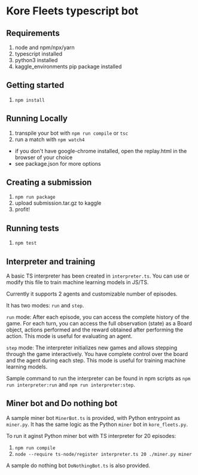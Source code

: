 # Kore Fleets typescript bot

## Requirements

1. node and npm/npx/yarn
2. typescript installed
3. python3 installed
4. kaggle_environments pip package installed

## Getting started

1. `npm install`

## Running Locally

1. transpile your bot with `npm run compile` or `tsc`
2. run a match with `npm watch4`

* if you don't have google-chrome installed, open the replay.html in the browser of your choice
* see package.json for more options

## Creating a submission

1. `npm run package`
2. upload submission.tar.gz to kaggle
3. profit!

## Running tests

1. `npm test`

## Interpreter and training

A basic TS interpreter has been created in `interpreter.ts`. You can use or modify this file to train machine learning models in JS/TS.

Currently it supports 2 agents and customizable number of episodes. 

It has two modes: `run` and `step`.

`run` mode: After each episode, you can access the complete history of the game. For each turn, you can access the full observation (state) as a Board object, actions performed and the reward obtained after performing the action. This mode is useful for evaluating an agent.

`step` mode: The interpreter initializes new games and allows stepping through the game interactively. You have complete control over the board and the agent during each step. This mode is useful for training machine learning models.

Sample command to run the interpreter can be found in npm scripts as `npm run interpreter:run` and `npm run interpreter:step`.

## Miner bot and Do nothing bot

A sample miner bot `MinerBot.ts` is provided, with Python entrypoint as `miner.py`. It has the same logic as the Python `miner` bot in `kore_fleets.py`.

To run it aginst Python miner bot with TS interpreter for 20 episodes:

1. `npm run compile`
2. `node --require ts-node/register interpreter.ts 20 ./miner.py miner`

A sample do nothing bot `DoNothingBot.ts` is also provided.

